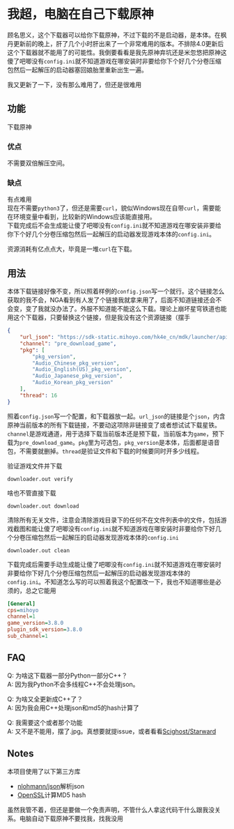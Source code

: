 # 我超，电脑在自己下载原神

顾名思义，这个下载器可以给你下载原神，不过下载的不是启动器，是本体。在枫丹更新前的晚上，肝了几个小时肝出来了一个非常难用的版本。不排除4.0更新后这个下载器就不能用了的可能性。我倒要看看是我先原神弃坑还是米忽悠把原神这傻了吧唧没有```config.ini```就不知道游戏在哪安装时非要给你下个好几个分卷压缩包然后一起解压的启动器塞回娘胎里重新出生一遍。

我又更新了一下，没有那么难用了，但还是很难用

## 功能

下载原神

### 优点

不需要双倍解压空间。

### 缺点

有点难用  
现在不需要```python3```了，但还是需要```curl```，貌似Windows现在自带```curl```，需要能在环境变量中看到，比较新的Windows应该能直接用。  
下载完成后不会生成能让傻了吧唧没有```config.ini```就不知道游戏在哪安装非要给你下个好几个分卷压缩包然后一起解压的启动器发现游戏本体的```config.ini```。

资源消耗有亿点点大，毕竟是一堆```curl```在下载。

## 用法

本体下载链接好像不变，所以照着样例的```config.json```写一个就行。这个链接怎么获取的我不会，NGA看到有人发了个链接我就拿来用了，后面不知道链接还会不会变，变了我就没办法了。外服不知道能不能这么下载。理论上崩坏星穹铁道也能用这个下载器，只要替换这个链接，但是我没有这个资源链接（摆手

```json
{
    "url_json": "https://sdk-static.mihoyo.com/hk4e_cn/mdk/launcher/api/resource?key=eYd89JmJ&launcher_id=18",
    "channel": "pre_download_game",
    "pkg": [
        "pkg_version",
        "Audio_Chinese_pkg_version",
        "Audio_English(US)_pkg_version",
        "Audio_Japanese_pkg_version",
        "Audio_Korean_pkg_version"
    ],
    "thread": 16
}
```

照着```config.json```写一个配置，和下载器放一起。```url_json```的链接是个```json```，内含原神当前版本的所有下载链接，不要动这项除非链接变了或者想试试下载星铁。```channel```是游戏通道，用于选择下载当前版本还是预下载，当前版本为```game```，预下载为```pre_download_game```。```pkg```里为可选包，```pkg_version```是本体，后面都是语音包，不需要就删掉。```thread```是验证文件和下载的时候要同时开多少线程。

验证游戏文件并下载

```Shell
downloader.out verify
```

啥也不管直接下载

```Shell
downloader.out download
```

清除所有无关文件，注意会清除游戏目录下的任何不在文件列表中的文件，包括游戏截图和能让傻了吧唧没有```config.ini```就不知道游戏在哪安装时非要给你下好几个分卷压缩包然后一起解压的启动器发现游戏本体的```config.ini```

```Shell
downloader.out clean
```

下载完成后需要手动生成能让傻了吧唧没有```config.ini```就不知道游戏在哪安装时非要给你下好几个分卷压缩包然后一起解压的启动器发现游戏本体的```config.ini```。不知道怎么写的可以照着我这个配置改一下，我也不知道哪些是必须的，总之它能用

```ini
[General]
cps=mihoyo
channel=1
game_version=3.8.0
plugin_sdk_version=3.8.0
sub_channel=1
```

## FAQ

Q: 为啥这下载器一部分Python一部分C++？  
A: 因为我Python不会多线程C++不会处理json。  

Q: 为啥又全更新成C++了？  
A: 因为我会用C++处理json和md5的hash计算了

Q: 我需要这个或者那个功能  
A: 又不是不能用，摆了.jpg。真想要就提issue，或者看看[Scighost/Starward](https://github.com/Scighost/Starward)  

## Notes

本项目使用了以下第三方库  

* [nlohmann/json](https://github.com/nlohmann/json)解析json
* [OpenSSL](https://www.openssl.org/)计算MD5 hash

虽然我管不着，但还是要做一个免责声明，不管什么人拿这代码干什么跟我没关系。电脑自动下载原神不要找我，找我没用
